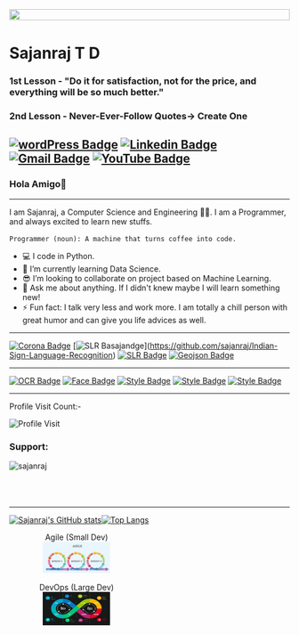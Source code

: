 <!--       [![sajan](images/sajanraj.gif)](https://sajanrajtd.wordpress.com/) -->
<img src="images/sajanraj.gif" width="100%" height="10%"/>
<!-- ![image](https://raw.githubusercontent.com/sajanraj/sajanraj.github.io/master/images/sajanraj.gif) -->
<!-- ![alt text](https://github.com/sajanraj/sajanraj.github.io/blob/master/images/Cat_eye.png) -->

# Sajanraj T D
### 1st Lesson - "Do it for satisfaction, not for the price, and everything will be so much better."
### 2nd Lesson - Never-Ever-Follow Quotes-> Create One

[![wordPress Badge](https://img.shields.io/badge/Wordpress-blue?style=flat-square&logo=Wordpress&logoColor=white&link=https://sajanrajtd.wordpress.com/)](https://sajanrajtd.wordpress.com/)
[![Linkedin Badge](https://img.shields.io/badge/LinkedIn-blue?style=flat-square&logo=Linkedin&logoColor=white&link=https://www.linkedin.com/in/sajanraj-t-d-723226111/)](https://www.linkedin.com/in/sajanraj-t-d-723226111/)
[![Gmail Badge](https://img.shields.io/badge/-sajanraj.t.d@gmail.com-c14438?style=flat-square&logo=Gmail&logoColor=white&link=mailto:sajanraj.t.d@gmail.com)](sajanraj.t.d@gmail.com)
[![YouTube Badge](https://img.shields.io/badge/YouTube-red?style=flat-square&logo=YouTube&logoColor=white&link=https://www.youtube.com/channel/UCuU487YFBNr8Iq3SIjZdfAw)](https://www.youtube.com/channel/UCuU487YFBNr8Iq3SIjZdfAw)
---
### Hola Amigo👋
---
I am Sajanraj, a Computer Science and Engineering :student:. I am a Programmer, and always excited to learn new stuffs. 
```
Programmer (noun): A machine that turns coffee into code.
```
- :computer: I code in Python.
- 🌱 I’m currently learning Data Science.
- 😎 I’m looking to collaborate on project based on Machine Learning.
- 💬 Ask me about anything. If I didn't knew maybe I will learn something new!
- ⚡ Fun fact: I talk very less and work more. I am totally a chill person with great humor and can give you life advices as well.


----------------------------------------------

[![Corona Badge](https://img.shields.io/badge/Corona-India-green?style=flat-square&logo=GitHub&logoColor=white&link=https://sajanraj.github.io/gocoronago/)](https://sajanraj.github.io/gocoronago/)
[![SLR Ba[![sajan](images/sajanraj.gif)](https://sajanrajtd.wordpress.com/)dge](https://img.shields.io/badge/SLR-Dataset-green?style=flat-square&logo=GitHub&logoColor=white&link=https://github.com/sajanraj/Indian-Sign-Language-Recognition)](https://github.com/sajanraj/Indian-Sign-Language-Recognition)
[![SLR Badge](https://img.shields.io/badge/Indian-SLR-green?style=flat-square&logo=GitHub&logoColor=white&link=https://github.com/sajanraj/SLRGUI)](https://github.com/sajanraj/SLRGUI)
[![Geojson Badge](https://img.shields.io/badge/Indian-Geojson-green?style=flat-square&logo=GitHub&logoColor=white&link=https://github.com/sajanraj/india-geojson)](https://github.com/sajanraj/india-geojson)

---------------------------------

[![OCR Badge](https://img.shields.io/badge/PyQT-OCR-blue?style=flat-square&logo=GitHub&logoColor=white&link=https://github.com/sajanraj/Optical-Character-Recognition)](https://github.com/sajanraj/Optical-Character-Recognition)
[![Face Badge](https://img.shields.io/badge/PyQT-FaceRecognize-blue?style=flat-square&logo=GitHub&logoColor=white&link=https://github.com/sajanraj/Face-Detection-Live-QT)](https://github.com/sajanraj/Face-Detection-Live-QT)
[![Style Badge](https://img.shields.io/badge/DeepL-StyleTransfer-blue?style=flat-square&logo=GitHub&logoColor=white&link=https://github.com/sajanraj/CNN-Style-Transfer)](https://github.com/sajanraj/CNN-Style-Transfer)
[![Style Badge](https://img.shields.io/badge/Blog-AcademicPage-C3ACD0?style=flat-square&logo=GitHub&logoColor=white&link=https://sajanraj.github.io/academicpages.github.io)](https://sajanraj.github.io/academicpages.github.io)
[![Style Badge](https://img.shields.io/badge/Blog-ResumeStyle-C3ACD0?style=flat-square&logo=GitHub&logoColor=white&link=https://sajanraj.github.io)](https://sajanraj.github.io)


-------------------------------------------
Profile Visit Count:- 

![Profile Visit](https://profile-counter.glitch.me/sajanraj/count.svg) 
<h3 align="left">Support:</h3>
<p><a href="https://www.buymeacoffee.com/sajanraj"> <img align="left" src="https://cdn.buymeacoffee.com/buttons/v2/default-yellow.png" height="50" width="210" alt="sajanraj" /></a></p><br><br><br><br>

----------------------------------------

[![Sajanraj's GitHub stats](https://github-readme-stats.vercel.app/api?username=sajanraj&show_icons=true&theme=radical)](https://github.com/sajanraj/github-readme-stats)[![Top Langs](https://github-readme-stats.vercel.app/api/top-langs/?username=sajanraj&layout=compact&theme=radical)](https://github.com/sajanraj/github-readme-stats)

<p align="center">

<div> 
  <p align="center" style="width: 48%;"> Agile (Small Dev) <br>
      <img width="50%" height="20%" src="https://github.com/sajanraj/sajanraj/blob/master/images/Agile.jpeg">
  </p>
  <p align="center" style="width: 48%;"> DevOps (Large Dev)  <br>
      <img width="50%" height="20%" src="https://github.com/sajanraj/sajanraj/blob/master/images/DevOps.jpg">
  </p> 
</div> 

</p>




